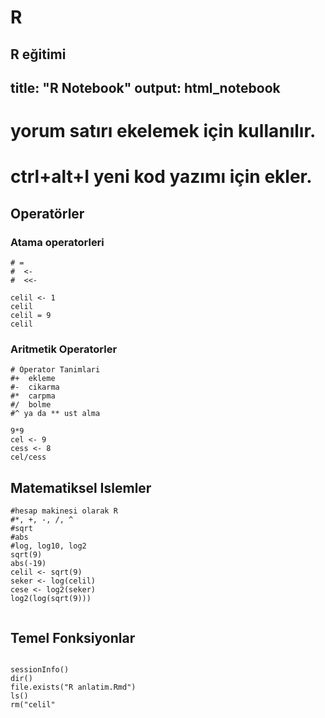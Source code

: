 # R
R eğitimi
---
title: "R Notebook"
output: html_notebook
---

# yorum satırı ekelemek için kullanılır.

# ctrl+alt+I yeni kod yazımı için ekler.


## Operatörler

### Atama operatorleri

```{r}
# =
#  <-
#  <<-

celil <- 1
celil
celil = 9
celil
```
### Aritmetik Operatorler

```{r}
# Operator Tanimlari
#+	ekleme
#-	cikarma
#*	carpma
#/	bolme
#^ ya da **	ust alma

9*9
cel <- 9
cess <- 8
cel/cess
```

## Matematiksel Islemler

```{r}
#hesap makinesi olarak R
#*, +, -, /, ^
#sqrt
#abs
#log, log10, log2
sqrt(9)
abs(-19)
celil <- sqrt(9)
seker <- log(celil)
cese <- log2(seker)
log2(log(sqrt(9)))


```

## Temel Fonksiyonlar

```{r}

sessionInfo()
dir()
file.exists("R anlatim.Rmd")
ls()
rm("celil"
